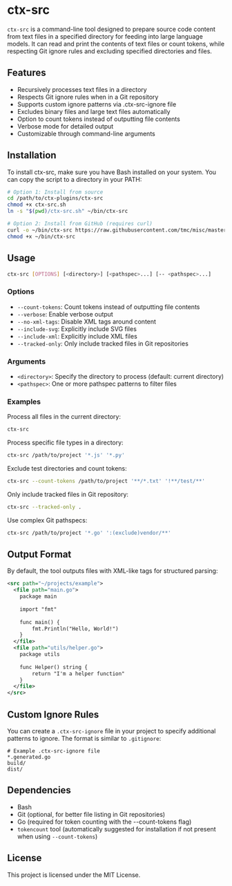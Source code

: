 # ctx-src

`ctx-src` is a command-line tool designed to prepare source code content from text files in a specified directory for feeding into large language models. It can read and print the contents of text files or count tokens, while respecting Git ignore rules and excluding specified directories and files.

## Features

- Recursively processes text files in a directory
- Respects Git ignore rules when in a Git repository
- Supports custom ignore patterns via .ctx-src-ignore file
- Excludes binary files and large text files automatically
- Option to count tokens instead of outputting file contents
- Verbose mode for detailed output
- Customizable through command-line arguments

## Installation

To install ctx-src, make sure you have Bash installed on your system. You can copy the script to a directory in your PATH:

```bash
# Option 1: Install from source
cd /path/to/ctx-plugins/ctx-src
chmod +x ctx-src.sh
ln -s "$(pwd)/ctx-src.sh" ~/bin/ctx-src

# Option 2: Install from GitHub (requires curl)
curl -o ~/bin/ctx-src https://raw.githubusercontent.com/tmc/misc/master/ctx-plugins/ctx-src/ctx-src.sh
chmod +x ~/bin/ctx-src
```

## Usage

```bash
ctx-src [OPTIONS] [<directory>] [<pathspec>...] [-- <pathspec>...]
```

### Options

- `--count-tokens`: Count tokens instead of outputting file contents
- `--verbose`: Enable verbose output
- `--no-xml-tags`: Disable XML tags around content
- `--include-svg`: Explicitly include SVG files
- `--include-xml`: Explicitly include XML files
- `--tracked-only`: Only include tracked files in Git repositories

### Arguments

- `<directory>`: Specify the directory to process (default: current directory)
- `<pathspec>`: One or more pathspec patterns to filter files

### Examples

Process all files in the current directory:
```bash
ctx-src
```

Process specific file types in a directory:
```bash
ctx-src /path/to/project '*.js' '*.py'
```

Exclude test directories and count tokens:
```bash
ctx-src --count-tokens /path/to/project '**/*.txt' '!**/test/**'
```

Only include tracked files in Git repository:
```bash
ctx-src --tracked-only .
```

Use complex Git pathspecs:
```bash
ctx-src /path/to/project '*.go' ':(exclude)vendor/**'
```

## Output Format

By default, the tool outputs files with XML-like tags for structured parsing:

```xml
<src path="~/projects/example">
  <file path="main.go">
    package main
    
    import "fmt"
    
    func main() {
        fmt.Println("Hello, World!")
    }
  </file>
  <file path="utils/helper.go">
    package utils
    
    func Helper() string {
        return "I'm a helper function"
    }
  </file>
</src>
```

## Custom Ignore Rules

You can create a `.ctx-src-ignore` file in your project to specify additional patterns to ignore. The format is similar to `.gitignore`:

```
# Example .ctx-src-ignore file
*.generated.go
build/
dist/
```

## Dependencies

- Bash
- Git (optional, for better file listing in Git repositories)
- Go (required for token counting with the --count-tokens flag)
- `tokencount` tool (automatically suggested for installation if not present when using `--count-tokens`)

## License

This project is licensed under the MIT License.